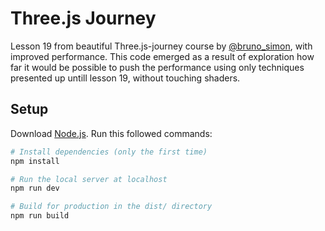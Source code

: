 # Three.js Journey

Lesson 19 from beautiful Three.js-journey course by [@bruno_simon](https://twitter.com/bruno_simon), with improved performance.
This code emerged as a result of exploration how far it would be possible to push the performance using only techniques presented up untill lesson 19, without touching shaders.

## Setup
Download [Node.js](https://nodejs.org/en/download/).
Run this followed commands:

``` bash
# Install dependencies (only the first time)
npm install

# Run the local server at localhost
npm run dev

# Build for production in the dist/ directory
npm run build
```
